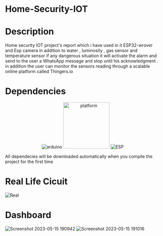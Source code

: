 # Home-Security-IOT
# Description
Home security IOT project's report  which i have used in it ESP32-wrover and Esp camera in addition to water , luminosity , gas sensor and temperature sensor if any dangerous situation it will activate the alarm and send to the user  a WhatsApp message and stop until his acknowledgment . in addition the user can monitor the sensors reading through a scalable online platform called Thingers.io 
# Dependencies 
<p align="center">
  <img src="https://img.shields.io/badge/Visual_Studio_Code-0078D4?style=for-the-badge&logo=visual%20studio%20code&logoColor=white" alt="arduino" />
  <img src="https://github.com/ebrahimabdelghfar/Home-Security-IOT/assets/81301684/0d1d4f28-ca90-46d0-abcd-c7c311ebaeb7" alt="platform" width="150" />
  <img src="https://img.shields.io/badge/espressif-E7352C?style=for-the-badge&logo=espressif&logoColor=white" alt="ESP" />
 </p>
 All dependecies will be downloaded automatically when you compile the project for the first time 
 
 # Real Life Cicuit 
 
 ![Real](https://github.com/ebrahimabdelghfar/Home-Security-IOT/assets/81301684/4719c37c-f51b-4236-8491-460234e402c8)
# Dashboard
 ![Screenshot 2023-05-15 190942](https://github.com/ebrahimabdelghfar/Home-Security-IOT/assets/81301684/d32098f1-59b6-4bb6-b161-ec205bf92943)
![Screenshot 2023-05-15 191016](https://github.com/ebrahimabdelghfar/Home-Security-IOT/assets/81301684/a4a1cd18-9a87-4d54-a7f6-99f354200192)

